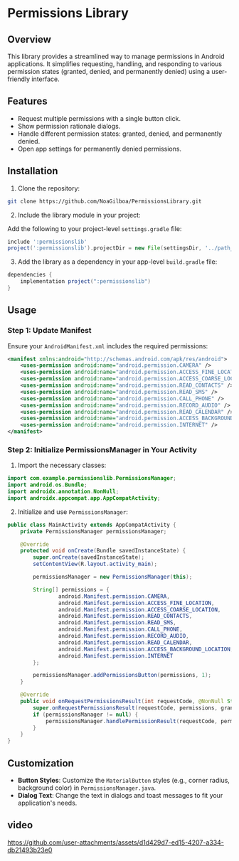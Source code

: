 # Permissions Library

## Overview

This library provides a streamlined way to manage permissions in Android applications. It simplifies requesting, handling, and responding to various permission states (granted, denied, and permanently denied) using a user-friendly interface.

## Features

- Request multiple permissions with a single button click.
- Show permission rationale dialogs.
- Handle different permission states: granted, denied, and permanently denied.
- Open app settings for permanently denied permissions.

## Installation

1. Clone the repository:

```bash
git clone https://github.com/NoaGilboa/PermissionsLibrary.git
```

2. Include the library module in your project:

Add the following to your project-level `settings.gradle` file:

```gradle
include ':permissionslib'
project(':permissionslib').projectDir = new File(settingsDir, '../path_to_permissionslib_directory')
```

3. Add the library as a dependency in your app-level `build.gradle` file:

```gradle
dependencies {
    implementation project(":permissionslib")
}
```

## Usage

### Step 1: Update Manifest

Ensure your `AndroidManifest.xml` includes the required permissions:

```xml
<manifest xmlns:android="http://schemas.android.com/apk/res/android">
    <uses-permission android:name="android.permission.CAMERA" />
    <uses-permission android:name="android.permission.ACCESS_FINE_LOCATION" />
    <uses-permission android:name="android.permission.ACCESS_COARSE_LOCATION" />
    <uses-permission android:name="android.permission.READ_CONTACTS" />
    <uses-permission android:name="android.permission.READ_SMS" />
    <uses-permission android:name="android.permission.CALL_PHONE" />
    <uses-permission android:name="android.permission.RECORD_AUDIO" />
    <uses-permission android:name="android.permission.READ_CALENDAR" />
    <uses-permission android:name="android.permission.ACCESS_BACKGROUND_LOCATION" />
    <uses-permission android:name="android.permission.INTERNET" />
</manifest>
```

### Step 2: Initialize PermissionsManager in Your Activity

1. Import the necessary classes:

```java
import com.example.permissionslib.PermissionsManager;
import android.os.Bundle;
import androidx.annotation.NonNull;
import androidx.appcompat.app.AppCompatActivity;
```

2. Initialize and use `PermissionsManager`:

```java
public class MainActivity extends AppCompatActivity {
    private PermissionsManager permissionsManager;

    @Override
    protected void onCreate(Bundle savedInstanceState) {
        super.onCreate(savedInstanceState);
        setContentView(R.layout.activity_main);

        permissionsManager = new PermissionsManager(this);

        String[] permissions = {
                android.Manifest.permission.CAMERA,
                android.Manifest.permission.ACCESS_FINE_LOCATION,
                android.Manifest.permission.ACCESS_COARSE_LOCATION,
                android.Manifest.permission.READ_CONTACTS,
                android.Manifest.permission.READ_SMS,
                android.Manifest.permission.CALL_PHONE,
                android.Manifest.permission.RECORD_AUDIO,
                android.Manifest.permission.READ_CALENDAR,
                android.Manifest.permission.ACCESS_BACKGROUND_LOCATION,
                android.Manifest.permission.INTERNET
        };

        permissionsManager.addPermissionsButton(permissions, 1);
    }

    @Override
    public void onRequestPermissionsResult(int requestCode, @NonNull String[] permissions, @NonNull int[] grantResults) {
        super.onRequestPermissionsResult(requestCode, permissions, grantResults);
        if (permissionsManager != null) {
            permissionsManager.handlePermissionResult(requestCode, permissions, grantResults);
        }
    }
}
```

## Customization

- **Button Styles**: Customize the `MaterialButton` styles (e.g., corner radius, background color) in `PermissionsManager.java`.
- **Dialog Text**: Change the text in dialogs and toast messages to fit your application's needs.


## video 

https://github.com/user-attachments/assets/d1d429d7-ed15-4207-a334-db21493b23e0



